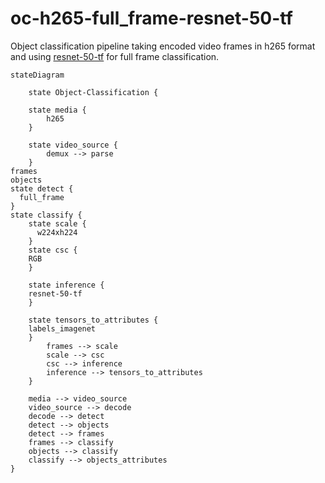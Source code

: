 # oc-h265-full_frame-resnet-50-tf

Object classification pipeline taking encoded video frames in h265 format and using [resnet-50-tf]() for full frame classification.

```mermaid
stateDiagram
 
    state Object-Classification {
  
    state media {
		h265
    }

    state video_source {
		demux --> parse 
    }
frames
objects
state detect {
  full_frame
}
state classify {
    state scale {
      w224xh224
    }
    state csc {
    RGB
    }

    state inference {
    resnet-50-tf
    }

    state tensors_to_attributes {
    labels_imagenet
    }
        frames --> scale 
		scale --> csc
		csc --> inference
		inference --> tensors_to_attributes
    }
    
    media --> video_source
    video_source --> decode
    decode --> detect
	detect --> objects
	detect --> frames
	frames --> classify
	objects --> classify
    classify --> objects_attributes
} 
```
